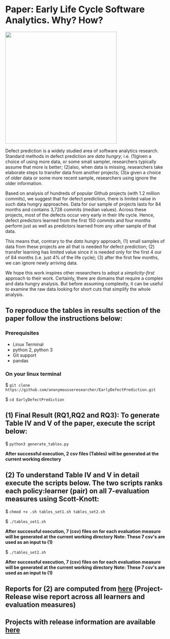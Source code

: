 # Paper: Early Life Cycle Software Analytics. Why? How?

<img src="https://upload.wikimedia.org/wikipedia/commons/7/73/Alarm_Clock_Vector.svg" width="350">

Defect prediction is a widely studied
area of software analytics research.
Standard methods in defect prediction  are *data hungry;* i.e.
(1)given a choice of using more
data, or some small sampler, researchers typically assume that more is better;
(2)also, when data is missing, researchers take elaborate steps to transfer data from another projects;
(3)a given a choice of older data or some more recent sample,
researchers using ignore the older information.

Based on analysis of hundreds  of popular Github projects (with 1.2 million commits),
we suggest that for defect prediction, there is limited value in such data hungry approaches.
Data for our sample of projects lasts
  for 84  months   and contains  3,728  commits (median values).
Across these projects, most of the defects occur very early
in their life cycle.
Hence,
defect predictors learned from the first
150 commits and four months  perform
just as well as predictors learned from any other sample of that data.

This means that, contrary to the *data hungry* approach,  (1) small samples of data from these projects
are all that is needed for defect prediction;
(2) transfer learning has limited value
since it is needed only for the first   4 our of 84 months (i.e. 
just  4\% of the life cycle);
(3) after the first few months, we can ignore  newly arriving data.

We hope this work inspires other researchers to adopt a *simplicity-first*
approach to their work. Certainly, there are domains  that require
a complex and data hungry analysis. But before   assuming
complexity, it can be useful to examine the raw data looking for short cuts
that simplify the whole
analysis. 

## To reproduce the tables in results section of the paper follow the instructions below:

### Prerequisites

* Linux Terminal
* python 2, python 3
* Git support
* pandas

### On your linux terminal

$ `git clone https://github.com/anonymousseresearcher/EarlyDefectPrediction.git`

$ `cd EarlyDefectPrediction`

## (1) Final Result (RQ1,RQ2 and RQ3): To generate Table IV and V of the paper, execute the script below:

$ `python3 generate_tables.py`

**After successful execution, 2 csv files (Tables) will be generated at the current working directory**

## (2) To understand Table IV and V in detail execute the scripts below. The two scripts ranks each policy:learner (pair) on all 7-evaluation measures using Scott-Knott:

$ `chmod +x .sh tables_set1.sh tables_set2.sh`

$ `./tables_set1.sh`

**After successful execution, 7 (csv) files on for each evaluation measure will be generated at the current working directory**
**Note: These 7 csv's are used as an input to (1)**

$ `./tables_set2.sh`

**After successful execution, 7 (csv) files on for each evaluation measure will be generated at the current working directory**
**Note: These 7 csv's are used as an input to (1)**

## Reports for (2) are computed from [here](https://github.com/anonymousseresearcher/EarlyDefectPrediction/tree/master/results/detailed_report) (Project-Release wise report across all learners and evaluation measures)

## Projects with release information are available [here](https://github.com/anonymousseresearcher/EarlyDefectPrediction/tree/master/data)

